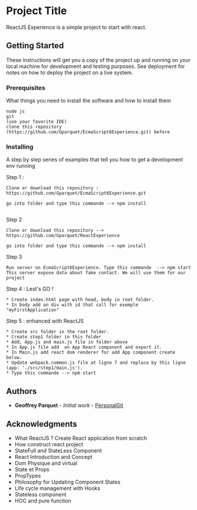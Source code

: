 # Project Title

ReactJS Experience is a simple project to start with react.

## Getting Started

These instructions will get you a copy of the project up and running on your local machine for development and testing purposes. See deployment for notes on how to deploy the project on a live system.

### Prerequisites

What things you need to install the software and how to install them

```
node js 
git 
(use your favorite IDE)
clone this repository (https://github.com/Gparquet/EcmaScript6Experience.git) before
```

### Installing

A step by step series of examples that tell you how to get a development env running

Step 1 : 

```
Clone or download this repository : https://github.com/Gparquet/EcmaScript6Experience.git

go into folder and type this commande --> npm install
 
```

Step 2

```
Clone or download this repository --> https://github.com/Gparquet/ReactExperience  

go into folder and type this commande --> npm install

```

Step 3 

```
Run server on EcmaScript6Experience. Type this commande  --> npm start
This server expose data about fake contact. We will use them for our project

```

Step 4 : Lest's GO ! 

```
* Create index.html page with head, body in root folder. 
* In body add an div with id that call for exemple "myFirstApplication"

```

Step 5 : enhanced with ReactJS 

```
* Create src folder in the root folder.
* Create step1 folder in this folder 
* Add, App.js and main.js file in folder above 
* In App.js file add  an App React component and export it. 
* In Main.js add react dom renderer for add App component create below.
* Update webpack.common.js file at ligne 7 and replace by this ligne (app: './src/step1/main.js').
* Type this commande --> npm start

```

## Authors

* **Geoffrey Parquet** - *Initial work* - [PersonalGit](https://github.com/Gparquet/)

## Acknowledgments

* What ReactJS ? Create React application from scratch
* How construct react project
* StateFull and StateLess Component 
* React Introduction and Concept 
* Dom Physique and virtual 
* State et Props 
* PropTypes
* Philosophy for Updating Component States 
* Life cycle management with Hooks
* Stateless component
* HOC and pure function
